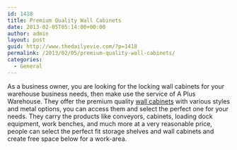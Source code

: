 ```yaml
---
id: 1418
title: Premium Quality Wall Cabinets
date: 2013-02-05T05:14:00+00:00
author: admin
layout: post
guid: http://www.thedailyevie.com/?p=1418
permalink: /2013/02/05/premium-quality-wall-cabinets/
categories:
  - General
---
```

As a business owner, you are looking for the locking wall cabinets for your warehouse business needs, then make use the service of A Plus Warehouse. They offer the premium quality [wall cabinets](http://cabinets.apluswhs.com/wall-cabinets/) with various styles and metal options, you can access them and select the perfect one for your needs. They carry the products like conveyors, cabinets, loading dock equipment, work benches, and much more at a very reasonable price, people can select the perfect fit storage shelves and wall cabinets and create free space below for a work-area.